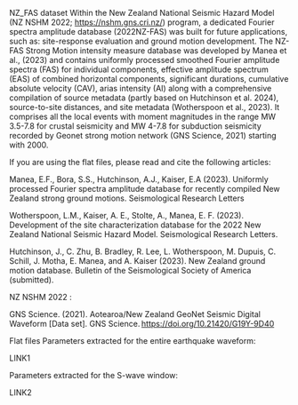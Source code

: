 NZ_FAS dataset
Within the New Zealand National Seismic Hazard Model (NZ NSHM 2022; https://nshm.gns.cri.nz/) program, a dedicated Fourier spectra amplitude database (2022NZ-FAS) was built for future applications, such as: site-response evaluation and ground motion development.
The NZ-FAS Strong Motion intensity measure database was developed by Manea et al., (2023) and  contains uniformly processed smoothed Fourier amplitude spectra (FAS) for individual components, effective amplitude spectrum (EAS) of combined horizontal components, significant durations, cumulative absolute velocity (CAV), arias intensity (AI) along with a comprehensive compilation of source metadata (partly based on Hutchinson et al. 2024), source-to-site distances, and site metadata (Wotherspoon et al., 2023).  It comprises all the local events with moment magnitudes in the range MW 3.5-7.8 for crustal seismicity and MW 4-7.8 for subduction seismicity recorded by Geonet strong motion network (GNS Science, 2021) starting with 2000.

If you are using the flat files, please read and cite the following articles:


Manea, E.F., Bora, S.S., Hutchinson, A.J., Kaiser, E.A (2023). Uniformly processed Fourier spectra amplitude database for recently compiled New Zealand strong ground motions. Seismological Research Letters


Wotherspoon, L.M., Kaiser, A. E., Stolte, A., Manea, E. F. (2023). Development of the site characterization database for the 2022 New Zealand National Seismic Hazard Model. Seismological Research Letters.


Hutchinson, J., C. Zhu, B. Bradley, R. Lee, L. Wotherspoon, M. Dupuis, C. Schill, J. Motha, E. Manea, and A. Kaiser (2023). New Zealand ground motion database. Bulletin of the Seismological Society of America (submitted).


NZ NSHM 2022 : 


GNS Science. (2021). Aotearoa/New Zealand GeoNet Seismic Digital Waveform [Data set]. GNS Science. https://doi.org/10.21420/G19Y-9D40

Flat files
Parameters extracted for the entire earthquake waveform:

LINK1

Parameters extracted for the S-wave window:

LINK2

